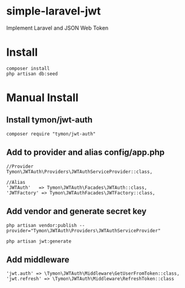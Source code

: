 # simple-laravel-jwt
Implement Laravel and JSON Web Token

# Install

```
composer install
php artisan db:seed
```
# Manual Install

## Install tymon/jwt-auth
```
composer require "tymon/jwt-auth"
```
## Add to provider and alias config/app.php
```
//Provider
Tymon\JWTAuth\Providers\JWTAuthServiceProvider::class,

//Alias
'JWTAuth'   => Tymon\JWTAuth\Facades\JWTAuth::class,
'JWTFactory' => Tymon\JWTAuthFacades\JWTFactory::class,
```
## Add vendor and generate secret key
```
php artisan vendor:publish --provider="Tymon\JWTAuth\Providers\JWTAuthServiceProvider"

php artisan jwt:generate
```
## Add middleware
```
'jwt.auth' => \Tymon\JWTAuth\Middleware\GetUserFromToken::class,
'jwt.refresh' => \Tymon\JWTAuth\Middleware\RefreshToken::class
```
